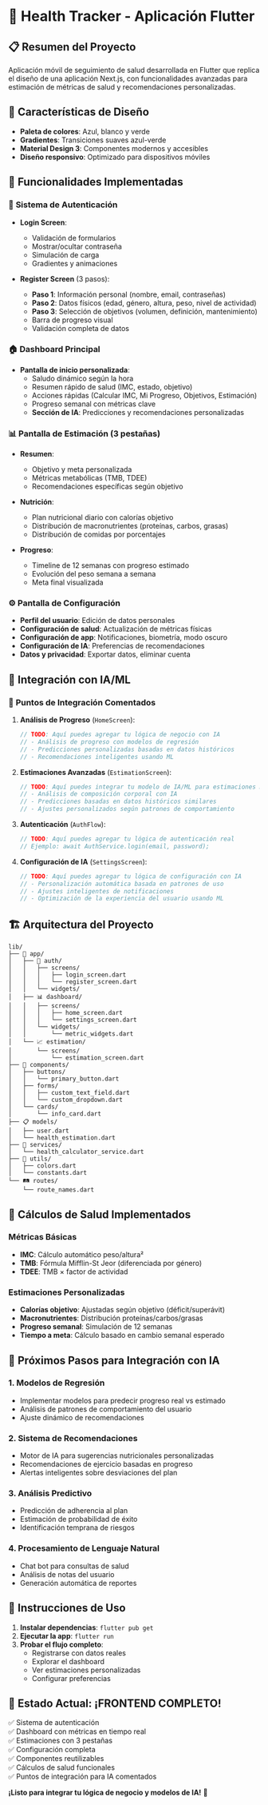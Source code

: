 # 🏥 Health Tracker - Aplicación Flutter

## 📋 Resumen del Proyecto

Aplicación móvil de seguimiento de salud desarrollada en Flutter que replica el diseño de una aplicación Next.js, con funcionalidades avanzadas para estimación de métricas de salud y recomendaciones personalizadas.

## 🎨 Características de Diseño

- **Paleta de colores**: Azul, blanco y verde
- **Gradientes**: Transiciones suaves azul-verde
- **Material Design 3**: Componentes modernos y accesibles
- **Diseño responsivo**: Optimizado para dispositivos móviles

## 🔧 Funcionalidades Implementadas

### 🔐 **Sistema de Autenticación**
- **Login Screen**: 
  - Validación de formularios
  - Mostrar/ocultar contraseña
  - Simulación de carga
  - Gradientes y animaciones

- **Register Screen** (3 pasos):
  - **Paso 1**: Información personal (nombre, email, contraseñas)
  - **Paso 2**: Datos físicos (edad, género, altura, peso, nivel de actividad)
  - **Paso 3**: Selección de objetivos (volumen, definición, mantenimiento)
  - Barra de progreso visual
  - Validación completa de datos

### 🏠 **Dashboard Principal**
- **Pantalla de inicio personalizada**:
  - Saludo dinámico según la hora
  - Resumen rápido de salud (IMC, estado, objetivo)
  - Acciones rápidas (Calcular IMC, Mi Progreso, Objetivos, Estimación)
  - Progreso semanal con métricas clave
  - **Sección de IA**: Predicciones y recomendaciones personalizadas

### 📊 **Pantalla de Estimación** (3 pestañas)
- **Resumen**:
  - Objetivo y meta personalizada
  - Métricas metabólicas (TMB, TDEE)
  - Recomendaciones específicas según objetivo

- **Nutrición**:
  - Plan nutricional diario con calorías objetivo
  - Distribución de macronutrientes (proteínas, carbos, grasas)
  - Distribución de comidas por porcentajes

- **Progreso**:
  - Timeline de 12 semanas con progreso estimado
  - Evolución del peso semana a semana
  - Meta final visualizada

### ⚙️ **Pantalla de Configuración**
- **Perfil del usuario**: Edición de datos personales
- **Configuración de salud**: Actualización de métricas físicas
- **Configuración de app**: Notificaciones, biometría, modo oscuro
- **Configuración de IA**: Preferencias de recomendaciones
- **Datos y privacidad**: Exportar datos, eliminar cuenta

## 🧠 Integración con IA/ML

### 📍 **Puntos de Integración Comentados**

1. **Análisis de Progreso** (`HomeScreen`):
   ```dart
   // TODO: Aquí puedes agregar tu lógica de negocio con IA
   // - Análisis de progreso con modelos de regresión
   // - Predicciones personalizadas basadas en datos históricos
   // - Recomendaciones inteligentes usando ML
   ```

2. **Estimaciones Avanzadas** (`EstimationScreen`):
   ```dart
   // TODO: Aquí puedes integrar tu modelo de IA/ML para estimaciones más precisas
   // - Análisis de composición corporal con IA
   // - Predicciones basadas en datos históricos similares
   // - Ajustes personalizados según patrones de comportamiento
   ```

3. **Autenticación** (`AuthFlow`):
   ```dart
   // TODO: Aquí puedes agregar tu lógica de autenticación real
   // Ejemplo: await AuthService.login(email, password);
   ```

4. **Configuración de IA** (`SettingsScreen`):
   ```dart
   // TODO: Aquí puedes agregar tu lógica de configuración con IA
   // - Personalización automática basada en patrones de uso
   // - Ajustes inteligentes de notificaciones
   // - Optimización de la experiencia del usuario usando ML
   ```

## 🏗️ Arquitectura del Proyecto

```
lib/
├── 📱 app/
│   ├── 🔐 auth/
│   │   ├── screens/
│   │   │   ├── login_screen.dart
│   │   │   └── register_screen.dart
│   │   └── widgets/
│   ├── 📊 dashboard/
│   │   ├── screens/
│   │   │   ├── home_screen.dart
│   │   │   └── settings_screen.dart
│   │   └── widgets/
│   │       └── metric_widgets.dart
│   └── 📈 estimation/
│       └── screens/
│           └── estimation_screen.dart
├── 🧩 components/
│   ├── buttons/
│   │   └── primary_button.dart
│   ├── forms/
│   │   ├── custom_text_field.dart
│   │   └── custom_dropdown.dart
│   └── cards/
│       └── info_card.dart
├── 📋 models/
│   ├── user.dart
│   └── health_estimation.dart
├── 🔧 services/
│   └── health_calculator_service.dart
├── 🎨 utils/
│   ├── colors.dart
│   └── constants.dart
└── 🛤️ routes/
    └── route_names.dart
```

## 🔬 Cálculos de Salud Implementados

### Métricas Básicas
- **IMC**: Cálculo automático peso/altura²
- **TMB**: Fórmula Mifflin-St Jeor (diferenciada por género)
- **TDEE**: TMB × factor de actividad

### Estimaciones Personalizadas
- **Calorías objetivo**: Ajustadas según objetivo (déficit/superávit)
- **Macronutrientes**: Distribución proteínas/carbos/grasas
- **Progreso semanal**: Simulación de 12 semanas
- **Tiempo a meta**: Cálculo basado en cambio semanal esperado

## 🚀 Próximos Pasos para Integración con IA

### 1. **Modelos de Regresión**
- Implementar modelos para predecir progreso real vs estimado
- Análisis de patrones de comportamiento del usuario
- Ajuste dinámico de recomendaciones

### 2. **Sistema de Recomendaciones**
- Motor de IA para sugerencias nutricionales personalizadas
- Recomendaciones de ejercicio basadas en progreso
- Alertas inteligentes sobre desviaciones del plan

### 3. **Análisis Predictivo**
- Predicción de adherencia al plan
- Estimación de probabilidad de éxito
- Identificación temprana de riesgos

### 4. **Procesamiento de Lenguaje Natural**
- Chat bot para consultas de salud
- Análisis de notas del usuario
- Generación automática de reportes

## 📱 Instrucciones de Uso

1. **Instalar dependencias**: `flutter pub get`
2. **Ejecutar la app**: `flutter run`
3. **Probar el flujo completo**:
   - Registrarse con datos reales
   - Explorar el dashboard
   - Ver estimaciones personalizadas
   - Configurar preferencias

## 🎯 **Estado Actual: ¡FRONTEND COMPLETO!**

✅ Sistema de autenticación  
✅ Dashboard con métricas en tiempo real  
✅ Estimaciones con 3 pestañas  
✅ Configuración completa  
✅ Componentes reutilizables  
✅ Cálculos de salud funcionales  
✅ Puntos de integración para IA comentados  

**¡Listo para integrar tu lógica de negocio y modelos de IA!** 🚀
